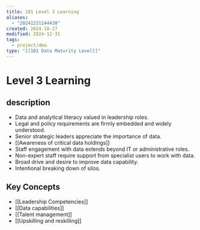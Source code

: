 ```yaml
---
title: 101 Level 3 Learning
aliases:
  - "20241231144438"
created: 2024-10-27
modified: 2024-12-31
tags:
  - project/dma
type: "[[101 Data Maturity Level]]"
---
```

# Level 3 Learning

## description
- Data and analytical literacy valued in leadership roles.
- Legal and policy requirements are firmly embedded and widely understood.
- Senior strategic leaders appreciate the importance of data.
- [[Awareness of critical data holdings]]
- Staff engagement with data extends beyond IT or administrative roles.
- Non-expert staff require support from specialist users to work with data.
- Broad drive and desire to improve data capability.
- Intentional breaking down of silos.

## Key Concepts
- [[Leadership Competencies]]
- [[Data capabilities]]
- [[Talent management]]
- [[Upskilling and reskilling]]
